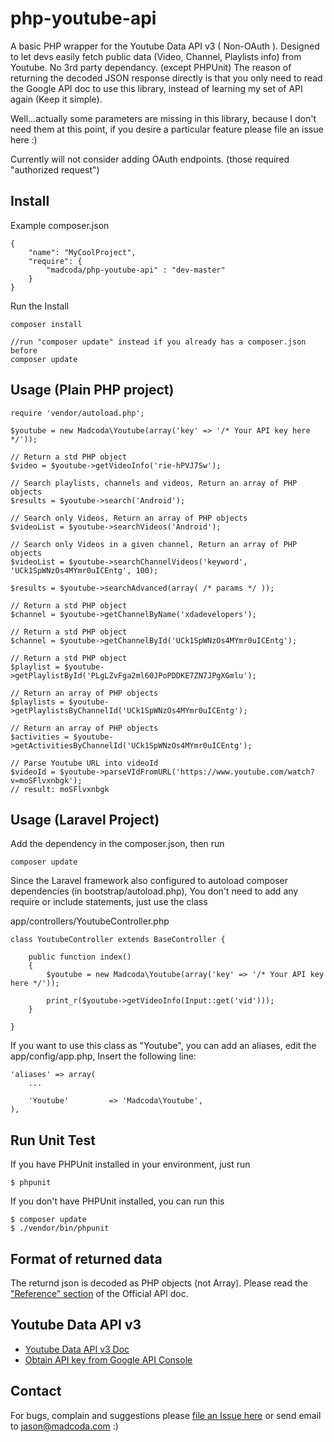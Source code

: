 php-youtube-api
===============

A basic PHP wrapper for the Youtube Data API v3 ( Non-OAuth ). Designed to let devs easily 
fetch public data (Video, Channel, Playlists info) from Youtube. No 3rd party dependancy. (except PHPUnit)
The reason of returning the decoded JSON response directly is that you only need to read the Google API doc 
to use this library, instead of learning my set of API again (Keep it simple).

Well...actually some parameters are missing in this library, because I don't need them at this point, if you desire a particular feature please file an issue here :)

Currently will not consider adding OAuth endpoints. (those required "authorized request")


## Install
Example composer.json

    {
	    "name": "MyCoolProject",
	    "require": {
	        "madcoda/php-youtube-api" : "dev-master"
	    }
    }

Run the Install

    composer install

    //run "composer update" instead if you already has a composer.json before
    composer update


## Usage (Plain PHP project)

	require 'vendor/autoload.php';

    $youtube = new Madcoda\Youtube(array('key' => '/* Your API key here */'));

    // Return a std PHP object 
    $video = $youtube->getVideoInfo('rie-hPVJ7Sw');

    // Search playlists, channels and videos, Return an array of PHP objects
    $results = $youtube->search('Android');

    // Search only Videos, Return an array of PHP objects
    $videoList = $youtube->searchVideos('Android');

    // Search only Videos in a given channel, Return an array of PHP objects
    $videoList = $youtube->searchChannelVideos('keyword', 'UCk1SpWNzOs4MYmr0uICEntg', 100);

    $results = $youtube->searchAdvanced(array( /* params */ ));

    // Return a std PHP object
    $channel = $youtube->getChannelByName('xdadevelopers');

    // Return a std PHP object
    $channel = $youtube->getChannelById('UCk1SpWNzOs4MYmr0uICEntg');

    // Return a std PHP object
    $playlist = $youtube->getPlaylistById('PLgLZvFga2ml60JPoPDDKE7ZN7JPgXGmlu');

    // Return an array of PHP objects
    $playlists = $youtube->getPlaylistsByChannelId('UCk1SpWNzOs4MYmr0uICEntg');

    // Return an array of PHP objects
    $activities = $youtube->getActivitiesByChannelId('UCk1SpWNzOs4MYmr0uICEntg');

    // Parse Youtube URL into videoId
    $videoId = $youtube->parseVIdFromURL('https://www.youtube.com/watch?v=moSFlvxnbgk');
    // result: moSFlvxnbgk


## Usage (Laravel Project)
Add the dependency in the composer.json, then run 

    composer update

Since the Laravel framework also configured to autoload composer dependencies (in bootstrap/autoload.php),
You don't need to add any require or include statements, just use the class

app/controllers/YoutubeController.php

    class YoutubeController extends BaseController {

        public function index()
        {
            $youtube = new Madcoda\Youtube(array('key' => '/* Your API key here */'));

            print_r($youtube->getVideoInfo(Input::get('vid')));
        }

    }

If you want to use this class as "Youtube", you can add an aliases, edit the app/config/app.php,
Insert the following line:

    'aliases' => array(
        ...

        'Youtube'         => 'Madcoda\Youtube',
    ),


## Run Unit Test
If you have PHPUnit installed in your environment, just run

    $ phpunit

If you don't have PHPUnit installed, you can run this

    $ composer update
    $ ./vendor/bin/phpunit


## Format of returned data
The returnd json is decoded as PHP objects (not Array).
Please read the ["Reference" section](https://developers.google.com/youtube/v3/docs/) of the Official API doc.


## Youtube Data API v3
- [Youtube Data API v3 Doc](https://developers.google.com/youtube/v3/)
- [Obtain API key from Google API Console](http://code.google.com/apis/console)

## Contact
For bugs, complain and suggestions please [file an Issue here](https://github.com/madcoda/php-youtube-api/issues) 
or send email to jason@madcoda.com :)